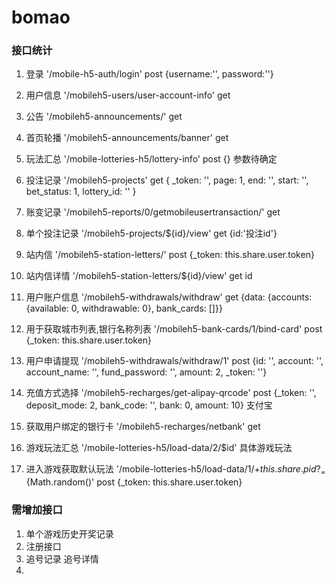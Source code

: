 # bomao

### 接口统计
1. 登录  '/mobile-h5-auth/login'  post  {username:'', password:''}

2. 用户信息 '/mobileh5-users/user-account-info' get

3. 公告  '/mobileh5-announcements/'  get

4. 首页轮播 '/mobileh5-announcements/banner' get

5. 玩法汇总 '/mobile-lotteries-h5/lottery-info' post  {}  参数待确定

6. 投注记录 '/mobileh5-projects'  get  {
    _token: '',
    page: 1,
    end: '',
    start: '',
    bet_status: 1, 
    lottery_id: ''
  }

7. 账变记录 '/mobileh5-reports/0/getmobileusertransaction/'  get

8. 单个投注记录 '/mobileh5-projects/${id}/view' get  {id:'投注id'}
   
9. 站内信 '/mobileh5-station-letters/' post  {_token: this.share.user.token}

10. 站内信详情  '/mobileh5-station-letters/${id}/view' get id

11. 用户账户信息 '/mobileh5-withdrawals/withdraw'  get  {data: {accounts: {available: 0, withdrawable: 0}, bank_cards: []}} 

12. 用于获取城市列表,银行名称列表  '/mobileh5-bank-cards/1/bind-card'  post {_token: this.share.user.token}

13. 用户申请提现 '/mobileh5-withdrawals/withdraw/1'  post {id: '', account: '', account_name: '', fund_password: '', amount: 2, _token: ''}

14. 充值方式选择 '/mobileh5-recharges/get-alipay-qrcode'  post  {_token: '', deposit_mode: 2, bank_code: '', bank: 0, amount: 10}  支付宝

15. 获取用户绑定的银行卡 '/mobileh5-recharges/netbank' get

16. 游戏玩法汇总 '/mobile-lotteries-h5/load-data/2/$id' 具体游戏玩法

17. 进入游戏获取默认玩法 '/mobile-lotteries-h5/load-data/1/${+this.share.pid}?_=${Math.random()'  post  {_token: this.share.user.token}

### 需增加接口
1. 单个游戏历史开奖记录 
2. 注册接口
3. 追号记录  追号详情
4. 